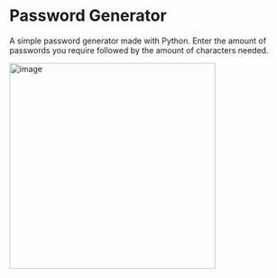 # Password Generator

A simple password generator made with Python. Enter the amount of passwords you require followed by the amount of characters needed.




<img width="365" alt="image" src="https://user-images.githubusercontent.com/98277650/173161517-3fd76dc6-3700-4f36-b856-d6480764564d.png">
